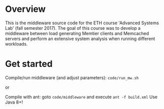 # Overview
This is the middleware source code for the ETH course 'Advanced Systems Lab' (fall semester 2017).
The goal of this course was to develop a middleware between load generating Memtier clients and Memcached servers and perform an extensive system analysis when running different workloads.

# Get started
Compile/run middleware (and adjust parameters): `code/run_mw.sh`

or

Compile with ant: goto `code/middleware` and execute `ant -f build.xml`
Use Java 8+!
